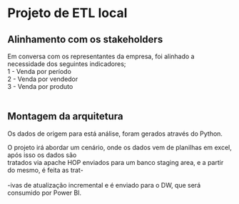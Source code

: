 # Projeto de ETL local

## Alinhamento com os stakeholders <br>
Em conversa com os representantes da empresa, foi alinhado a necessidade dos seguintes indicadores; <br>
1 - Venda por período <br>
2 - Venda por vendedor <br>
3 - Venda por produto <br>
<br>
## Montagem da arquitetura

Os dados de origem  para está análise, foram gerados através do Python.

O projeto irá abordar um cenário, onde os dados vem de planilhas em excel, após isso os dados são <br>
tratados via apache HOP enviados para um banco staging area, e a partir do mesmo, é feita as trat- <br>  
-ivas de atualização incremental e é enviado para o DW, que será consumido por Power BI.
